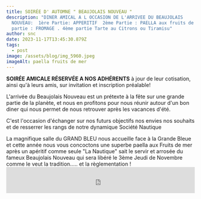 ```yaml
---
title: SOIRÉE D' AUTOMNE " BEAUJOLAIS NOUVEAU "
description: "DINER AMICAL A L OCCASION DE L'ARRIVEE DU BEAUJOLAIS
  NOUVEAU:  1ère Partie: APPERITIF  2ème Partie : PAELLA aux fruits de Mer3eme
  partie : FROMAGE . 4ème partie Tarte au Citrons ou Tiramisu"
author: snc
date: 2023-11-17T13:45:30.879Z
tags:
  - post
image: /assets/blog/img_5960.jpeg
imageAlt: paella fruits de mer
---
```

**S﻿OIRÉE AMICALE  RÉSERVÉE A NOS ADHÉRENTS** à jour de leur cotisation, ainsi qu'à leurs amis, sur invitation et inscription préalable!

L﻿'arrivée du Beaujolais Nouveau est un prétexte à la fête sur une grande partie de la planète, et nous en profitons pour nous réunir autour d'un bon diner qui nous permet de nous retrouver après les vacances d'été.

C﻿'est l'occasion d'échanger sur nos futurs objectifs nos envies nos souhaits et de resserrer les rangs de notre dynamique Société Nautique

L﻿a magnifique salle du GRAND BLEU nous accueille face à la Grande Bleue et cette année nous vous concoctons une superbe paella aux Fruits de mer après un apéritif comme seule "La Nautique" sait le servir et arrosée du fameux Beaujolais Nouveau qui sera libéré le 3ème Jeudi de Novembre comme le veut la tradition..... et la règlementation !<iframe id="haWidget" allowtransparency="true" src="https://www.helloasso.com/associations/societe-nautique-carry/evenements/soiree-d-automne-beaujolais-nouveau/widget-bouton" style="width: 100%; height: 70px; border: none;"></iframe>